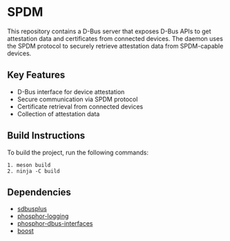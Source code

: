 # SPDM

This repository contains a D-Bus server that exposes D-Bus APIs to get attestation data and certificates from connected devices.
The daemon uses the SPDM protocol to securely retrieve attestation data from SPDM-capable devices.

## Key Features

- D-Bus interface for device attestation
- Secure communication via SPDM protocol
- Certificate retrieval from connected devices
- Collection of attestation data

## Build Instructions

To build the project, run the following commands:

```
1. meson build
2. ninja -C build

```

## Dependencies

- [sdbusplus](https://github.com/openbmc/sdbusplus)
- [phosphor-logging](https://github.com/openbmc/phosphor-logging)
- [phosphor-dbus-interfaces](https://github.com/openbmc/phosphor-dbus-interfaces)
- [boost](https://github.com/boostorg/boost)
